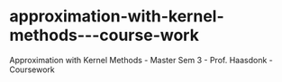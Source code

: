 # approximation-with-kernel-methods---course-work
Approximation with Kernel Methods - Master Sem 3 - Prof. Haasdonk - Coursework
